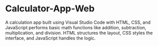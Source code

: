 # Calculator-App-Web
A calculation app built using Visual Studio Code with HTML, CSS, and JavaScript performs basic math functions like addition, subtraction, multiplication, and division. HTML structures the layout, CSS styles the interface, and JavaScript handles the logic.
